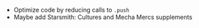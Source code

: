 * Optimize code by reducing calls to `.push`
* Maybe add Starsmith: Cultures and Mecha Mercs supplements